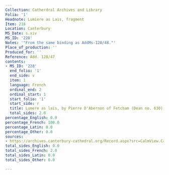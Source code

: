 ```yaml
---
Collection: Catherdral Archives and Library
Folia: '1'
Headnote: Lumiere as Lais, fragment
Item: 218
Location: Canterbury
MS_Date: s.xiv
MS_ID: '228'
Notes: '"From the same binding as AddMs-128/48."'
Place_of_production: ''
Produced_for: ''
Reference: Add. 128/47
contents:
- MS_ID: '228'
  end_folio: '1'
  end_side: v
  item: 1
  language: French
  ordinal_end: 2
  ordinal_start: 1
  start_folio: '1'
  start_side: r
  title: Lumere as lais, by Pierre D'Abernon of Fetcham (Dean no. 630)
  total_sides: 2.0
percentage_English: 0.0
percentage_French: 100.0
percentage_Latin: 0.0
percentage_Other: 0.0
sources:
- https://archives.canterbury-cathedral.org/Record.aspx?src=CalmView.Catalog&id=CCA-DCc%2fAddMS%2f128/47
total_sides_English: 0.0
total_sides_French: 2.0
total_sides_Latin: 0.0
total_sides_Other: 0.0

---
```

